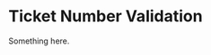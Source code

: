 [title]: # (Ticket Number Validation)
[tags]: # (XXX)
[priority]: # (5708)
# Ticket Number Validation
Something here.
